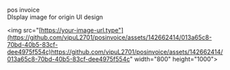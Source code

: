 pos invoice <br/>
DIsplay image for origin UI design

 <img src="[https://your-image-url.type"](https://github.com/vipuL2701/posinvoice/assets/142662414/013a65c8-70bd-40b5-83cf-dee4975f554c)https://github.com/vipuL2701/posinvoice/assets/142662414/013a65c8-70bd-40b5-83cf-dee4975f554c" width="800" height="1000">
